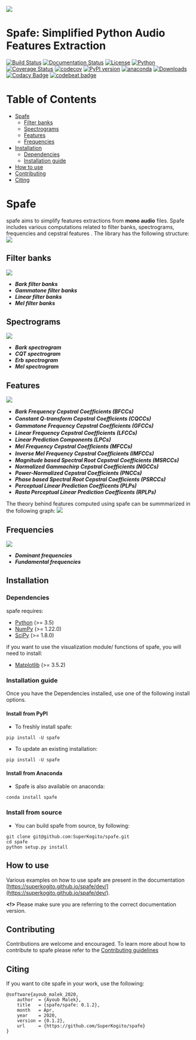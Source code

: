 ![](media/logo.png)

Spafe: Simplified Python Audio Features Extraction
==================================================

[![Build Status](https://travis-ci.org/SuperKogito/spafe.svg?branch=master)](https://travis-ci.org/SuperKogito/spafe) [![Documentation Status](https://readthedocs.org/projects/spafe/badge/?version=latest)](https://spafe.readthedocs.io/en/latest/?badge=latest) [![License](https://img.shields.io/badge/license-BSD%203--Clause%20License%20(Revised)%20-blue)](https://github.com/SuperKogito/spafe/blob/master/LICENSE) [![Python](https://img.shields.io/badge/python-3.5%20%7C%203.6%20%7C%203.7-blue)](https://www.python.org/doc/versions/) [![Coverage Status](https://coveralls.io/repos/github/SuperKogito/spafe/badge.svg?branch=master)](https://coveralls.io/github/SuperKogito/spafe?branch=master) [![codecov](https://codecov.io/gh/SuperKogito/spafe/branch/master/graph/badge.svg)](https://codecov.io/gh/SuperKogito/spafe) [![PyPI version](https://badge.fury.io/py/spafe.svg)](https://badge.fury.io/py/spafe) [![anaconda](https://anaconda.org/superkogito/spafe/badges/version.svg)](https://anaconda.org/SuperKogito/spafe) [![Downloads](https://pepy.tech/badge/spafe)](https://pepy.tech/project/spafe) [![Codacy Badge](https://api.codacy.com/project/badge/Grade/e94b18b0e9a040d4bc30d478879f86eb)](https://www.codacy.com/manual/SuperKogito/spafe?utm_source=github.com&utm_medium=referral&utm_content=SuperKogito/spafe&utm_campaign=Badge_Grade) [![codebeat badge](https://codebeat.co/badges/97f81ec3-b8a3-42ff-a9f5-f6cf165f4448)](https://codebeat.co/projects/github-com-superkogito-spafe-master)


#  Table of Contents

- [Spafe](#Spafe)
  - [Filter banks](#Filter-banks)
  - [Spectrograms](#Spectrograms)
  - [Features](#Features)
  - [Frequencies](#Frequencies)
- [Installation](#Installation)
  - [Dependencies](#Dependencies)
  - [Installation guide](#Installation-guide)
- [How to use](#How-to-use)
- [Contributing](#Contributing)
- [Citing](#citing)

# Spafe
spafe aims to simplify features extractions from **mono audio** files.
Spafe includes various computations related to filter banks, spectrograms, frequencies and cepstral features .
The library has the following structure:
![](media/spafe-structure.png)

## Filter banks
![](media/bark_fbanks.png)
  - ***Bark filter banks***
  - ***Gammatone filter banks***
  - ***Linear filter banks***
  - ***Mel filter banks***

## Spectrograms
![](media/melspectrogram.png)  
  - ***Bark spectrogram***
  - ***CQT spectrogram***
  - ***Erb spectrogram***
  - ***Mel spectrogram***

## Features
![](media/gfcc.png)
  - ***Bark Frequency Cepstral Coefﬁcients (BFCCs)***
  - ***Constant Q-transform Cepstral Coeﬃcients (CQCCs)***
  - ***Gammatone Frequency Cepstral Coefﬁcients (GFCCs)***
  - ***Linear Frequency Cepstral Coefﬁcients (LFCCs)***
  - ***Linear Prediction Components (LPCs)***
  - ***Mel Frequency Cepstral Coefﬁcients (MFCCs)***
  - ***Inverse Mel Frequency Cepstral Coefﬁcients (IMFCCs)***
  - ***Magnitude based Spectral Root Cepstral Coefficients (MSRCCs)***
  - ***Normalized Gammachirp Cepstral Coefficients (NGCCs)***
  - ***Power-Normalized Cepstral Coefficients (PNCCs)***
  - ***Phase based Spectral Root Cepstral Coefficients (PSRCCs)***
  - ***Perceptual Linear Prediction Coefficents (PLPs)***
  - ***Rasta Perceptual Linear Prediction Coefficents (RPLPs)***

The theory behind features computed using spafe can be summmarized in the following graph:
![](media/features-extraction-algorithms.png)

## Frequencies
![](media/dominant_frequencies.png)
  - ***Dominant frequencies***
  - ***Fundamental frequencies***

## Installation
### Dependencies

spafe requires:

-	[Python](https://www.python.org/) (>= 3.5)
-	[NumPy](https://numpy.org/) (>= 1.22.0)
-	[SciPy](https://scipy.org/) (>= 1.8.0)

if you want to use the visualization module/ functions of spafe, you will need to install:

- [Matplotlib](https://matplotlib.org/) (>= 3.5.2)


### Installation guide
Once you have the Dependencies installed, use one of the following install options.

#### Install from PyPI
- To freshly install spafe:
```
pip install -U spafe
```
-  To update an existing installation:
```
pip install -U spafe
```

#### Install from Anaconda
- Spafe is also available on anaconda:
```
conda install spafe
```

### Install from source
- You can build spafe from source, by following:
```
git clone git@github.com:SuperKogito/spafe.git
cd spafe
python setup.py install
```

## How to use

Various examples on how to use spafe are present in the documentation [https://superkogito.github.io/spafe/dev/](https://superkogito.github.io/spafe/dev/).

**<!>** Please make sure you are referring to the correct documentation version.

## Contributing

Contributions are welcome and encouraged. To learn more about how to contribute to spafe please refer to the [Contributing guidelines](https://github.com/SuperKogito/spafe/blob/master/CONTRIBUTING.md)

## Citing

If you want to cite spafe in your work, use the following:
```
@software{ayoub_malek_2020,
    author  = {Ayoub Malek},
    title   = {spafe/spafe: 0.1.2},
    month   = Apr,
    year    = 2020,
    version = {0.1.2},
    url     = {https://github.com/SuperKogito/spafe}
}
```
